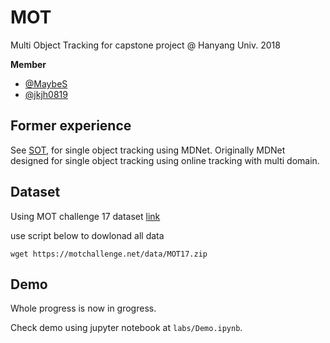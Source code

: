# MOT

Multi Object Tracking for capstone project @ Hanyang Univ. 2018

**Member**

- [@MaybeS](https://github.com/MaybeS)
- [@jkjh0819](https://github.com/jkjh0819)

## Former experience

See [SOT](https://github.com/MaybeS/Visual-Tracking), for single object tracking using MDNet.
Originally MDNet designed for single object tracking using online tracking with multi domain.

## Dataset

Using MOT challenge 17 dataset [link](https://motchallenge.net/data/MOT17/)

use script below to dowlonad all data

```
wget https://motchallenge.net/data/MOT17.zip
```

## Demo

Whole progress is now in grogress.

Check demo using jupyter notebook at `labs/Demo.ipynb`.
